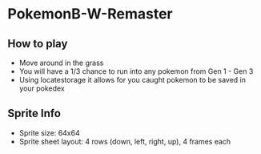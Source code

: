 # PokemonB-W-Remaster

## How to play

- Move around in the grass
- You will have a 1/3 chance to run into any pokemon from Gen 1 - Gen 3
- Using locatestorage it allows for you caught pokemon to be saved in your pokedex

## Sprite Info

- Sprite size: 64x64
- Sprite sheet layout: 4 rows (down, left, right, up), 4 frames each
